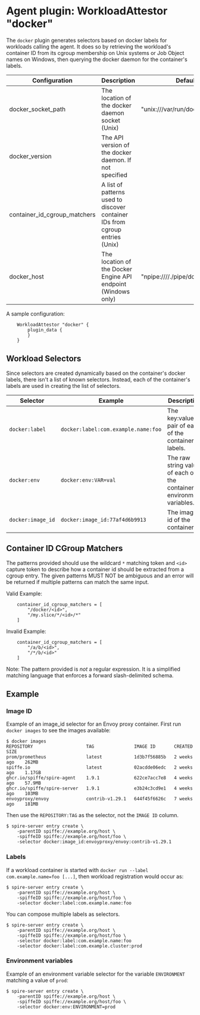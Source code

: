 # Agent plugin: WorkloadAttestor "docker"

The `docker` plugin generates selectors based on docker labels for workloads calling the agent.
It does so by retrieving the workload's container ID from its cgroup membership on Unix systems or Job Object names on Windows,
then querying the docker daemon for the container's labels.

| Configuration                | Description                                                                  | Default                          |
|------------------------------|------------------------------------------------------------------------------|----------------------------------|
| docker_socket_path           | The location of the docker daemon socket (Unix)                              | "unix:///var/run/docker.sock"    |
| docker_version               | The API version of the docker daemon. If not specified                       |                                  |
| container_id_cgroup_matchers | A list of patterns used to discover container IDs from cgroup entries (Unix) |
| docker_host                  | The location of the Docker Engine API endpoint (Windows only)                | "npipe:////./pipe/docker_engine" |

A sample configuration:

```hcl
    WorkloadAttestor "docker" {
        plugin_data {
        }
    }
```

## Workload Selectors

Since selectors are created dynamically based on the container's docker labels, there isn't a list of known selectors.
Instead, each of the container's labels are used in creating the list of selectors.

| Selector          | Example                             | Description                                                            |
|-------------------|-------------------------------------|------------------------------------------------------------------------|
| `docker:label`    | `docker:label:com.example.name:foo` | The key:value pair of each of the container's labels.                  |
| `docker:env`      | `docker:env:VAR=val`                | The raw string value of each of the container's environment variables. |
| `docker:image_id` | `docker:image_id:77af4d6b9913`      | The image id of the container.                                         |

## Container ID CGroup Matchers

The patterns provided should use the wildcard `*` matching token and `<id>` capture token
to describe how a container id should be extracted from a cgroup entry. The
given patterns MUST NOT be ambiguous and an error will be returned if multiple
patterns can match the same input.

Valid Example:

```hcl
    container_id_cgroup_matchers = [
        "/docker/<id>",
        "/my.slice/*/<id>/*"
    ]
```

Invalid Example:

```hcl
    container_id_cgroup_matchers = [
        "/a/b/<id>",
        "/*/b/<id>"
    ]
```

Note: The pattern provided is *not* a regular expression. It is a simplified matching
language that enforces a forward slash-delimited schema.

## Example

### Image ID

Example of an image_id selector for an Envoy proxy container. First run `docker images` to see the images available:

```shell
$ docker images
REPOSITORY                    TAG               IMAGE ID       CREATED        SIZE
prom/prometheus               latest            1d3b7f56885b   2 weeks ago    262MB
spiffe.io                     latest            02acdde06edc   2 weeks ago    1.17GB
ghcr.io/spiffe/spire-agent    1.9.1             622ce7acc7e8   4 weeks ago    57.9MB
ghcr.io/spiffe/spire-server   1.9.1             e3b24c3cd9e1   4 weeks ago    103MB
envoyproxy/envoy              contrib-v1.29.1   644f45f6626c   7 weeks ago    181MB
```
Then use the `REPOSITORY:TAG` as the selector, not the `IMAGE ID` column.

```shell
$ spire-server entry create \
    -parentID spiffe://example.org/host \
    -spiffeID spiffe://example.org/host/foo \
    -selector docker:image_id:envoyproxy/envoy:contrib-v1.29.1
```


### Labels

If a workload container is started with `docker run --label com.example.name=foo [...]`, then workload registration would occur as:

```shell
$ spire-server entry create \
    -parentID spiffe://example.org/host \
    -spiffeID spiffe://example.org/host/foo \
    -selector docker:label:com.example.name:foo
```

You can compose multiple labels as selectors.

```shell
$ spire-server entry create \
    -parentID spiffe://example.org/host \
    -spiffeID spiffe://example.org/host/foo \
    -selector docker:label:com.example.name:foo
    -selector docker:label:com.example.cluster:prod
```

### Environment variables

Example of an environment variable selector for the variable `ENVIRONMENT`
matching a value of `prod`:

```shell
$ spire-server entry create \
    -parentID spiffe://example.org/host \
    -spiffeID spiffe://example.org/host/foo \
    -selector docker:env:ENVIRONMENT=prod
```
